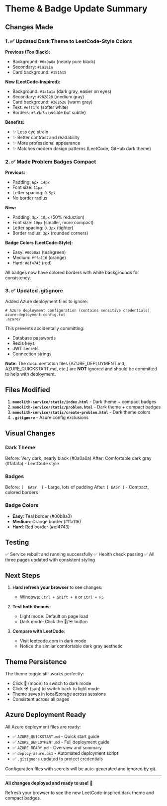 # Theme & Badge Update Summary

## Changes Made

### 1. ✅ Updated Dark Theme to LeetCode-Style Colors

**Previous (Too Black):**
- Background: `#0a0a0a` (nearly pure black)
- Secondary: `#1a1a1a`
- Card background: `#151515`

**New (LeetCode-Inspired):**
- Background: `#1a1a1a` (dark gray, easier on eyes)
- Secondary: `#282828` (medium gray)
- Card background: `#262626` (warm gray)
- Text: `#eff1f6` (softer white)
- Borders: `#3a3a3a` (visible but subtle)

**Benefits:**
- ✨ Less eye strain
- ✨ Better contrast and readability
- ✨ More professional appearance
- ✨ Matches modern design patterns (LeetCode, GitHub dark theme)

### 2. ✅ Made Problem Badges Compact

**Previous:**
- Padding: `6px 14px`
- Font size: `11px`
- Letter spacing: `0.5px`
- No border radius

**New:**
- Padding: `3px 10px` (50% reduction)
- Font size: `10px` (smaller, more compact)
- Letter spacing: `0.3px` (tighter)
- Border radius: `3px` (rounded corners)

**Badge Colors (LeetCode-Style):**
- Easy: `#00b8a3` (teal/green)
- Medium: `#ffa116` (orange)
- Hard: `#ef4743` (red)

All badges now have colored borders with white backgrounds for consistency.

### 3. ✅ Updated .gitignore

Added Azure deployment files to ignore:
```
# Azure deployment configuration (contains sensitive credentials)
azure-deployment-config.txt
.azure/
```

This prevents accidentally committing:
- Database passwords
- Redis keys
- JWT secrets
- Connection strings

**Note:** The documentation files (AZURE_DEPLOYMENT.md, AZURE_QUICKSTART.md, etc.) are **NOT** ignored and should be committed to help with deployment.

## Files Modified

1. **`monolith-service/static/index.html`** - Dark theme + compact badges
2. **`monolith-service/static/problem.html`** - Dark theme + compact badges
3. **`monolith-service/static/create-problem.html`** - Dark theme colors
4. **`.gitignore`** - Azure config exclusions

## Visual Changes

### Dark Theme
Before: Very dark, nearly black (#0a0a0a)
After: Comfortable dark gray (#1a1a1a) - LeetCode style

### Badges
Before: `[  EASY  ]` - Large, lots of padding
After: `[ EASY ]` - Compact, colored borders

### Badge Colors
- **Easy**: Teal border (#00b8a3)
- **Medium**: Orange border (#ffa116)  
- **Hard**: Red border (#ef4743)

## Testing

✅ Service rebuilt and running successfully
✅ Health check passing
✅ All three pages updated with consistent styling

## Next Steps

1. **Hard refresh your browser** to see changes:
   - Windows: `Ctrl + Shift + R` or `Ctrl + F5`
   
2. **Test both themes**:
   - Light mode: Default on page load
   - Dark mode: Click the 🌙/☀️ button
   
3. **Compare with LeetCode**: 
   - Visit leetcode.com in dark mode
   - Notice the similar comfortable dark gray aesthetic

## Theme Persistence

The theme toggle still works perfectly:
- Click 🌙 (moon) to switch to dark mode
- Click ☀️ (sun) to switch back to light mode
- Theme saves in localStorage across sessions
- Consistent across all pages

## Azure Deployment Ready

All Azure deployment files are ready:
- ✅ `AZURE_QUICKSTART.md` - Quick start guide
- ✅ `AZURE_DEPLOYMENT.md` - Full deployment guide
- ✅ `AZURE_READY.md` - Overview and summary
- ✅ `deploy-azure.ps1` - Automated deployment script
- ✅ `.gitignore` updated to protect credentials

Configuration files with secrets will be auto-generated and ignored by git.

---

**All changes deployed and ready to use!** 🎉

Refresh your browser to see the new LeetCode-inspired dark theme and compact badges.
